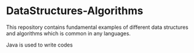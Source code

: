 # DataStructures-Algorithms
This repository contains fundamental examples of different data structures and algorithms which is common in any languages.

Java is used to write codes
